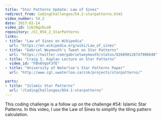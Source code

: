 ```yaml
---
title: "Star Patterns Update: Law of Sines"
redirect_from: CodingChallenges/54.2-starpatterns.html
video_number: 54.2
date: 2017-02-14
video_id: lobJ9gzbLo8
repository: /CC_054_2_StarPatterns
links:
- title: "Law of Sines on Wikipedia"
  url: "https://en.wikipedia.org/wiki/Law_of_sines"
- title: "Gabriel Weymouth's Tweet on Star Patterns"
  url: "https://twitter.com/gabrielweymouth/status/826890126747906048"
- title: "Craig S. Kaplan Lecture on Star Patterns"
  video_id: "FBn6VgoF3fE"
- title: "University of Waterloo's Star Patterns Paper"
  url: "http://www.cgl.uwaterloo.ca/csk/projects/starpatterns/"

parts:
- title: "Islamic Star Patterns"
  url: "/CodingChallenges/054.1-starpatterns"
---
```


This coding challenge is a follow up on the challenge #54: Islamic Star Patterns. In this video, I use the Law of Sines to simplify the tiling pattern calculation.
